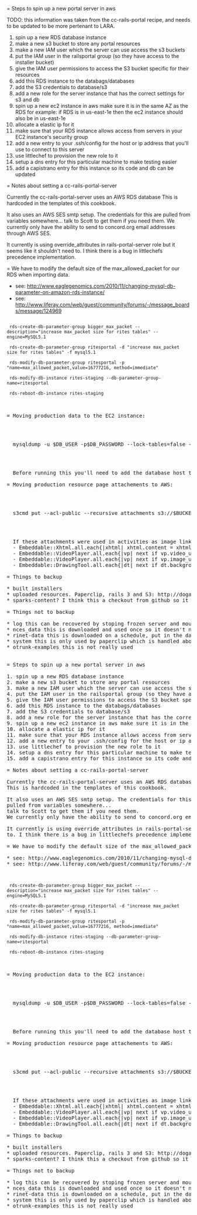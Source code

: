 



= Steps to spin up a new portal server in aws

TODO: this information was taken from the cc-rails-portal recipe, and needs
to be updated to be more pertenant to LARA.

1. spin up a new RDS database instance
2. make a new s3 bucket to store any portal resources
3. make a new IAM user which the server can use access the s3 buckets
4. put the IAM user in the railsportal group (so they have access to the installer bucket)
5. give the IAM user permissions to access the S3 bucket specific for their resources
6. add this RDS instance to the databags/databases
7. add the S3 credentials to database/s3
8. add a new role for the server instance that has the correct settings for s3 and db
9. spin up a new ec2 instance in aws make sure it is in the same AZ as the RDS for example: if RDS is in us-east-1e then the ec2 instance should also be in us-east-1e
10. allocate a elastic ip for it
11. make sure that your RDS instance allows access from servers in your EC2 instance's security group
12. add a new entry to your .ssh/config for the host or ip address that you'll use to connect to this server
13. use littlechef to provision the new role to it
14. setup a dns entry for this particular machine to make testing easier
15. add a capistrano entry for this instance so its code and db can be updated

= Notes about setting a cc-rails-portal-server

Currently the cc-rails-portal-server uses an AWS RDS database
This is hardcoded in the templates of this cookbook.

It also uses an AWS SES smtp setup. The credentials for this are
pulled from variables somewhere...
talk to Scott to get them if you need them.
We currently only have the ability to send to concord.org email addresses through AWS SES.

It currently is using override_attributes in rails-portal-server role but it seems like it shouldn't need
to. I think there is a bug in littlechefs precedence implementation.

= We have to modify the default size of the max_allowed_packet for our RDS when importing data.

* see: http://www.eaglegenomics.com/2010/11/changing-mysql-db-parameter-on-amazon-rds-instance/
* see: http://www.liferay.com/web/guest/community/forums/-/message_boards/message/124969

<pre><code>
 rds-create-db-parameter-group bigger_max_packet --description="increase max_packet size for rites tables" --engine=MySQL5.1

 rds-create-db-parameter-group ritesportal -d "increase max_packet size for rites tables" -f mysql5.1

 rds-modify-db-parameter-group ritesportal -p "name=max_allowed_packet,value=16777216, method=immediate"

 rds-modify-db-instance rites-staging --db-parameter-group-name=ritesportal

 rds-reboot-db-instance rites-staging
<pre></code>

= Moving production data to the EC2 instance:

  <pre></code>
  mysqldump -u $DB_USER -p$DB_PASSWORD --lock-tables=false --add-drop-table --quick --extended-insert $DATABASE_NAME | mysql -C -h $RDS_NAME.$RDS_DOMAIN.us-east-1.rds.amazonaws.com -u $RDS_USER -p$RDS_PASSWORD portal
  <pre></code>

  Before running this you'll need to add the database host to the security group of the RDS instance.

= Moving production resource page attachements to AWS:

  <pre></code>
  s3cmd put --acl-public --recursive attachments s3://$BUCKET_NAME/
  <pre></code>

  If these attachments were used in activities as image links, then all of those references will need to be updated with the new url. Here is some sample code for doing this:
  - Embeddable::Xhtml.all.each{|xhtml| xhtml.content = xhtml.content.gsub(/interactions\.portal\.concord\.org\/system/, 's3.amazonaws.com/interactions-production'); xhtml.save!}; nil
  - Embeddable::VideoPlayer.all.each{|vp| next if vp.video_url.nil?; vp.video_url = vp.video_url.sub(/interactions\.portal\.concord\.org\/system/, 's3.amazonaws.com/interactions-production'); vp.save!}; nil
  - Embeddable::VideoPlayer.all.each{|vp| next if vp.image_url.nil?; vp.image_url = vp.image_url.sub(/interactions\.portal\.concord\.org\/system/, 's3.amazonaws.com/interactions-production'); vp.save!}; nil
  - Embeddable::DrawingTool.all.each{|dt| next if dt.background_image_url.nil?; dt.background_image_url = dt.background_image_url.sub(/interactions\.portal\.concord\.org\/system/, 's3.amazonaws.com/interactions-production'); dt.save!};nil

= Things to backup

* built installers
* uploaded resources. Paperclip, rails 3 and S3: http://doganberktas.com/2010/09/14/amazon-s3-and-paperclip-rails-3/
* sparks-content? I think this a checkout from github so it doesn't need to be backedup

= Things not to backup

* log this can be recovered by stoping frozen server and mounting its file system
* nces_data this is downloaded and used once so it doesn't need to be backed up
* rinet-data this is downloaded on a schedule, put in the database and then not looked at again.
* system this is only used by paperclip which is handled above
* otrunk-examples this is not really used


= Steps to spin up a new portal server in aws

1. spin up a new RDS database instance
2. make a new s3 bucket to store any portal resources
3. make a new IAM user which the server can use access the s3 buckets
4. put the IAM user in the railsportal group (so they have access to the installer bucket)
5. give the IAM user permissions to access the S3 bucket specific for their resources
6. add this RDS instance to the databags/databases
7. add the S3 credentials to database/s3
8. add a new role for the server instance that has the correct settings for s3 and db
9. spin up a new ec2 instance in aws make sure it is in the same AZ as the RDS for example: if RDS is in us-east-1e then the ec2 instance should also be in us-east-1e
10. allocate a elastic ip for it
11. make sure that your RDS instance allows access from servers in your EC2 instance's security group
12. add a new entry to your .ssh/config for the host or ip address that you'll use to connect to this server
13. use littlechef to provision the new role to it
14. setup a dns entry for this particular machine to make testing easier
15. add a capistrano entry for this instance so its code and db can be updated

= Notes about setting a cc-rails-portal-server

Currently the cc-rails-portal-server uses an AWS RDS database
This is hardcoded in the templates of this cookbook.

It also uses an AWS SES smtp setup. The credentials for this are
pulled from variables somewhere...
talk to Scott to get them if you need them.
We currently only have the ability to send to concord.org email addresses through AWS SES.

It currently is using override_attributes in rails-portal-server role but it seems like it shouldn't need
to. I think there is a bug in littlechefs precedence implementation.

= We have to modify the default size of the max_allowed_packet for our RDS when importing data.
 
* see: http://www.eaglegenomics.com/2010/11/changing-mysql-db-parameter-on-amazon-rds-instance/
* see: http://www.liferay.com/web/guest/community/forums/-/message_boards/message/124969

<pre><code>
 rds-create-db-parameter-group bigger_max_packet --description="increase max_packet size for rites tables" --engine=MySQL5.1

 rds-create-db-parameter-group ritesportal -d "increase max_packet size for rites tables" -f mysql5.1
 
 rds-modify-db-parameter-group ritesportal -p "name=max_allowed_packet,value=16777216, method=immediate"
 
 rds-modify-db-instance rites-staging --db-parameter-group-name=ritesportal
 
 rds-reboot-db-instance rites-staging
<pre></code>

= Moving production data to the EC2 instance:
  
  <pre></code>
  mysqldump -u $DB_USER -p$DB_PASSWORD --lock-tables=false --add-drop-table --quick --extended-insert $DATABASE_NAME | mysql -C -h $RDS_NAME.$RDS_DOMAIN.us-east-1.rds.amazonaws.com -u $RDS_USER -p$RDS_PASSWORD portal
  <pre></code>

  Before running this you'll need to add the database host to the security group of the RDS instance.

= Moving production resource page attachements to AWS:

  <pre></code>
  s3cmd put --acl-public --recursive attachments s3://$BUCKET_NAME/
  <pre></code>

  If these attachments were used in activities as image links, then all of those references will need to be updated with the new url. Here is some sample code for doing this:
  - Embeddable::Xhtml.all.each{|xhtml| xhtml.content = xhtml.content.gsub(/interactions\.portal\.concord\.org\/system/, 's3.amazonaws.com/interactions-production'); xhtml.save!}; nil
  - Embeddable::VideoPlayer.all.each{|vp| next if vp.video_url.nil?; vp.video_url = vp.video_url.sub(/interactions\.portal\.concord\.org\/system/, 's3.amazonaws.com/interactions-production'); vp.save!}; nil
  - Embeddable::VideoPlayer.all.each{|vp| next if vp.image_url.nil?; vp.image_url = vp.image_url.sub(/interactions\.portal\.concord\.org\/system/, 's3.amazonaws.com/interactions-production'); vp.save!}; nil
  - Embeddable::DrawingTool.all.each{|dt| next if dt.background_image_url.nil?; dt.background_image_url = dt.background_image_url.sub(/interactions\.portal\.concord\.org\/system/, 's3.amazonaws.com/interactions-production'); dt.save!};nil

= Things to backup

* built installers
* uploaded resources. Paperclip, rails 3 and S3: http://doganberktas.com/2010/09/14/amazon-s3-and-paperclip-rails-3/
* sparks-content? I think this a checkout from github so it doesn't need to be backedup

= Things not to backup

* log this can be recovered by stoping frozen server and mounting its file system
* nces_data this is downloaded and used once so it doesn't need to be backed up
* rinet-data this is downloaded on a schedule, put in the database and then not looked at again.
* system this is only used by paperclip which is handled above
* otrunk-examples this is not really used


